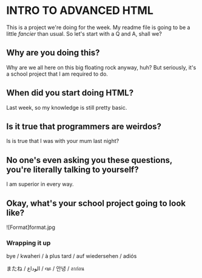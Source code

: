 # INTRO TO ADVANCED HTML
This is a project we're doing for the week.
My readme file is going to be a little *fancier* than usual.
So let's start with a Q and A, shall we?

## Why are you doing this?
Why are we all here on this big floating rock anyway, huh?
But seriously, it's a school project that I am required to do.

## When did you start doing HTML?
Last week, so my knowledge is still pretty basic.

## Is it true that programmers are weirdos?
Is is true that I was with your mum last night?

## No one's even asking you these questions, you're literally talking to yourself?
I am superior in every way.

## Okay, what's your school project going to look like?
![Format]format.jpg

### Wrapping it up
bye / kwaheri / à plus tard / auf wiedersehen / adiós 

またね / الوداع / ባይ / 안녕 / ลาก่อน
